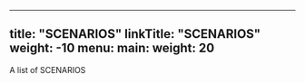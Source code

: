 
---
title: "SCENARIOS"
linkTitle: "SCENARIOS"
weight: -10
menu:
  main:
    weight: 20
---

A list of SCENARIOS





